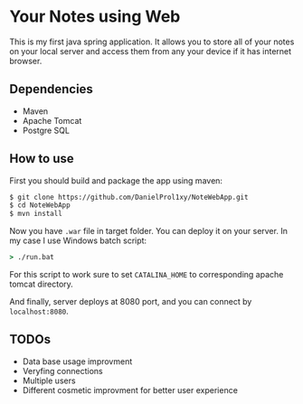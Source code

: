 # Your Notes using Web 

This is my first java spring application. It allows you to store all of your notes on your local server and access them from any your device if it has internet browser.

## Dependencies
- Maven
- Apache Tomcat
- Postgre SQL

## How to use
First you should build and package the app using maven:
```sh
$ git clone https://github.com/DanielProl1xy/NoteWebApp.git
$ cd NoteWebApp
$ mvn install
```
Now you have ```.war``` file in target folder. You can deploy it on your server.
In my case I use Windows batch script:
```bat
> ./run.bat
```
For this script to work  sure to set ```CATALINA_HOME``` to corresponding apache tomcat directory. 

And finally, server deploys at 8080 port, and you can connect by ```localhost:8080```.

## TODOs
- Data base usage improvment
- Veryfing connections
- Multiple users
- Different cosmetic improvment for better user experience